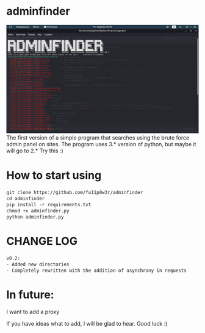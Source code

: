 # adminfinder
![alt text](screenshots/adminfinder_screenshot.png "Tool screenshot")​
The first version of a simple program that searches using the brute force admin panel on sites.
The program uses 3.* version of python, but maybe it will go to 2.* Try this :)

# How to start using
```
git clone https://github.com/fu11p0w3r/adminfinder
cd adminfinder
pip install -r requirements.txt
chmod +x adminfinder.py
python adminfinder.py
```

# CHANGE LOG
```
v0.2:
- Added new directories
- Completely rewritten with the addition of asynchrony in requests
```

# In future:
I want to add a proxy

If you have ideas what to add, I will be glad to hear.
Good luck :)
